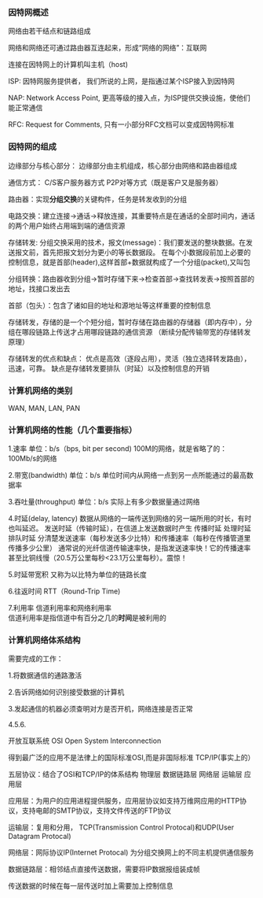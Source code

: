 ### 因特网概述

网络由若干结点和链路组成

网络和网络还可通过路由器互连起来，形成“网络的网络”：互联网

连接在因特网上的计算机叫主机（host)

ISP: 因特网服务提供者，   我们所说的上网，是指通过某个ISP接入到因特网

NAP: Network Access Point, 更高等级的接入点，为ISP提供交换设施，使他们能正常通信

RFC: Request for Comments, 只有一小部分RFC文档可以变成因特网标准



### 因特网的组成

边缘部分与核心部分： 边缘部分由主机组成，核心部分由网络和路由器组成

通信方式： C/S客户服务器方式 P2P对等方式（既是客户又是服务器）

路由器：实现**分组交换**的关键构件，任务是转发收到的分组

电路交换：建立连接->通话->释放连接，其重要特点是在通话的全部时间内，通话的两个用户始终占用端到端的通信资源

存储转发: 分组交换采用的技术，报文(message)：我们要发送的整块数据。在发送报文前，首先把报文划分为更小的等长数据段。
在每个小数据段前加上必要的控制信息，就是首部(header),这样首部+数据就构成了一个分组(packet),又叫包

分组转换：路由器收到分组->暂时存储下来->检查首部->查找转发表->按照首部的地址，找接口发出去

首部（包头）：包含了诸如目的地址和源地址等这样重要的控制信息

存储转发，存储的是一个个短分组，暂时存储在路由器的存储器（即内存中），分组在哪段链路上传送才占用哪段链路的通信资源
（断续分配传输带宽的存储转发原理）

存储转发的优点和缺点： 优点是高效（逐段占用），灵活（独立选择转发路由），迅速，可靠。 缺点是存储转发要排队（时延）以及控制信息的开销



### 计算机网络的类别
WAN, MAN, LAN, PAN

### 计算机网络的性能（几个重要指标）

1.速率  单位：b/s（bps, bit per second)   100M的网络，就是省略了的： 100Mb/s的网络

2.带宽(bandwidth)  单位：b/s 单位时间内从网络一点到另一点所能通过的最高数据率

3.吞吐量(throughput)  单位：b/s  实际上有多少数据量通过网络

4.时延(delay, latency)  数据从网络的一端传送到网络的另一端所用的时长，有时也叫延迟。
发送时延（传输时延），在信道上发送数据时产生   传播时延   处理时延   排队时延
分清楚发送速率（每秒发送多少比特）和传播速率（每秒在传播管道里传播多少公里）
通常说的光纤信道传输速率快，是指发送速率快！它的传播速率甚至比铜线慢（20.5万公里每秒<23.1万公里每秒）。震惊！

5.时延带宽积   又称为以比特为单位的链路长度

6.往返时间 RTT（Round-Trip Time)

7.利用率  信道利用率和网络利用率   
信道利用率是指信道中有百分之几的**时间**是被利用的



### 计算机网络体系结构
需要完成的工作：

1.将数据通信的通路激活 

2.告诉网络如何识别接受数据的计算机

3.发起通信的机器必须查明对方是否开机，网络连接是否正常

4.5.6.

开放互联系统 OSI  Open System Interconnection

得到最广泛的应用不是法律上的国际标准OSI,而是非国际标准 TCP/IP(事实上的）

五层协议：结合了OSI和TCP/IP的体系结构  物理层 数据链路层 网络层 运输层 应用层

应用层：为用户的应用进程提供服务，应用层协议如支持万维网应用的HTTP协议，支持电邮的SMTP协议，支持文件传送的FTP协议

运输层：复用和分用， TCP(Transmission Control Protocal)和UDP(User Datagram Protocal)

网络层：网际协议IP(Internet Protocal)   为分组交换网上的不同主机提供通信服务

数据链路层：相邻结点直接传送数据，需要将IP数据报组装成帧

传送数据的时候在每一层传送时加上需要加上控制信息





